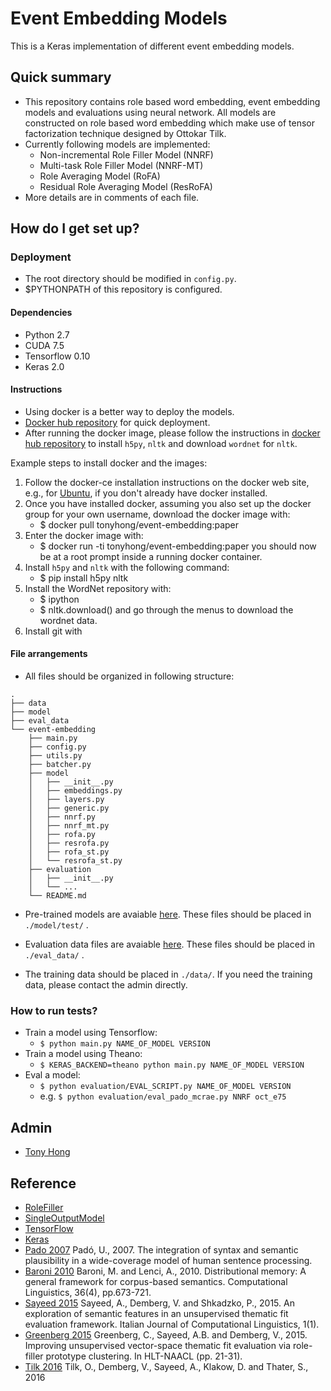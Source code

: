 # Event Embedding Models #

This is a Keras implementation of different event embedding models. 


## Quick summary
* This repository contains role based word embedding, event embedding models and evaluations using neural network. All models are constructed on role based word embedding which make use of tensor factorization technique designed by Ottokar Tilk. 
* Currently following models are implemented:
    * Non-incremental Role Filler Model (NNRF)
    * Multi-task Role Filler Model (NNRF-MT)
    * Role Averaging Model (RoFA)
    * Residual Role Averaging Model (ResRoFA)
* More details are in comments of each file.


## How do I get set up? 
### Deployment
* The root directory should be modified in `config.py`.
* $PYTHONPATH of this repository is configured.

#### Dependencies
* Python 2.7
* CUDA 7.5
* Tensorflow 0.10
* Keras 2.0

#### Instructions
* Using docker is a better way to deploy the models. 
* [Docker hub repository](https://hub.docker.com/r/tonyhong/event-embedding/) for quick deployment. 
* After running the docker image, please follow the instructions in [docker hub repository](https://hub.docker.com/r/tonyhong/event-embedding/) to install `h5py`, `nltk` and download `wordnet` for `nltk`. 

Example steps to install docker and the images:
1. Follow the docker-ce installation instructions on the docker web site, e.g., for [Ubuntu](https://docs.docker.com/install/linux/docker-ce/ubuntu/), if you don't already have docker installed.
1. Once you have installed docker, assuming you also set up the docker group for your own username, download the docker image with:
   *  $ docker pull tonyhong/event-embedding:paper
1. Enter the docker image with:
   *  $ docker run -ti tonyhong/event-embedding:paper
   you should now be at a root prompt inside a running docker container.
1. Install `h5py` and `nltk` with the following command:
   *  $ pip install h5py nltk
1. Install the WordNet repository with:
   *  $ ipython
   *  $ nltk.download()
   and go through the menus to download the wordnet data. 
1. Install git with


#### File arrangements
* All files should be organized in following structure:
```
.
├── data
├── model
├── eval_data
└── event-embedding
    ├── main.py
    ├── config.py
    ├── utils.py
    ├── batcher.py
    ├── model
    │   ├── __init__.py
    │   ├── embeddings.py
    │   ├── layers.py
    │   ├── generic.py
    │   ├── nnrf.py
    │   ├── nnrf_mt.py
    │   ├── rofa.py
    │   ├── resrofa.py
    │   ├── rofa_st.py
    │   └── resrofa_st.py
    ├── evaluation
    │   ├── __init__.py
    │   └── ...
    └── README.md
```

* Pre-trained models are avaiable [here](https://drive.google.com/open?id=1B05aCqf96QvlophDpCCDvvNPw2MOgIGI). These files should be placed in ```./model/test/``` .

* Evaluation data files are avaiable [here](https://drive.google.com/open?id=1B05aCqf96QvlophDpCCDvvNPw2MOgIGI). These files should be placed in ```./eval_data/``` .

* The training data should be placed in ```./data/```. If you need the training data, please contact the admin directly. 


### How to run tests?
* Train a model using Tensorflow:
    * `$ python main.py NAME_OF_MODEL VERSION`
* Train a model using Theano:
    * `$ KERAS_BACKEND=theano python main.py NAME_OF_MODEL VERSION`
* Eval a model:
   * `$ python evaluation/EVAL_SCRIPT.py NAME_OF_MODEL VERSION`
   * e.g. `$ python evaluation/eval_pado_mcrae.py NNRF oct_e75`


## Admin
* [Tony Hong](https://github.com/tony-hong)


## Reference 
* [RoleFiller](https://git.sfb1102.uni-saarland.de/asayeed/RoleFiller/)
* [SingleOutputModel](https://git.sfb1102.uni-saarland.de/asayeed/SingleOuputModel)
* [TensorFlow](https://github.com/tensorflow/tensorflow)
* [Keras](https://github.com/fchollet/keras)
* [Pado 2007](http://scidok.sulb.uni-saarland.de/volltexte/2007/1138/) Padó, U., 2007. The integration of syntax and semantic plausibility in a wide-coverage model of human sentence processing.
* [Baroni 2010](http://www.mitpressjournals.org/doi/abs/10.1162/coli_a_00016#.WPh7aFOGPVo) Baroni, M. and Lenci, A., 2010. Distributional memory: A general framework for corpus-based semantics. Computational Linguistics, 36(4), pp.673-721.
* [Sayeed 2015](http://ai2-s2-pdfs.s3.amazonaws.com/3fdd/125837c75a3963641f8db801d8f014089830.pdf) Sayeed, A., Demberg, V. and Shkadzko, P., 2015. An exploration of semantic features in an unsupervised thematic fit evaluation framework. Italian Journal of Computational Linguistics, 1(1).
* [Greenberg 2015](https://www.researchgate.net/profile/Vera_Demberg/publication/301404462_Improving_unsupervised_vector-space_thematic_fit_evaluation_via_role-filler_prototype_clustering/links/5756a0ae08ae10c72b697f11.pdf) Greenberg, C., Sayeed, A.B. and Demberg, V., 2015. Improving unsupervised vector-space thematic fit evaluation via role-filler prototype clustering. In HLT-NAACL (pp. 21-31).
* [Tilk 2016](https://pdfs.semanticscholar.org/d08d/663d7795c76bb008f539b1ac7caf8a9ef26c.pdf) Tilk, O., Demberg, V., Sayeed, A., Klakow, D. and Thater, S., 2016
